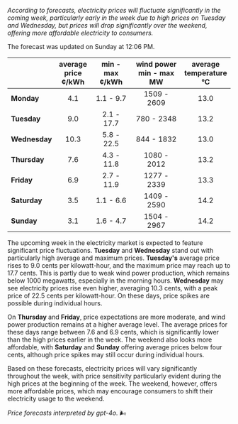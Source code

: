 *According to forecasts, electricity prices will fluctuate significantly in the coming week, particularly early in the week due to high prices on Tuesday and Wednesday, but prices will drop significantly over the weekend, offering more affordable electricity to consumers.*

The forecast was updated on Sunday at 12:06 PM.

|            | average<br>price<br>¢/kWh | min - max<br>¢/kWh | wind power<br>min - max<br>MW | average<br>temperature<br>°C |
|:-------------|:----------------:|:----------------:|:-------------:|:-------------:|
| **Monday** |       4.1       |     1.1 - 9.7    |   1509 - 2609 |      13.0     |
| **Tuesday**   |       9.0       |    2.1 - 17.7    |    780 - 2348 |      13.2     |
| **Wednesday** |     10.3       |    5.8 - 22.5    |    844 - 1832 |      13.0     |
| **Thursday**   |       7.6       |    4.3 - 11.8    |   1080 - 2012 |      13.2     |
| **Friday** |       6.9       |    2.7 - 11.9    |   1277 - 2339 |      13.3     |
| **Saturday**  |       3.5       |    1.1 - 6.6     |   1409 - 2590 |      14.2     |
| **Sunday** |       3.1       |    1.6 - 4.7     |   1504 - 2967 |      14.2     |

The upcoming week in the electricity market is expected to feature significant price fluctuations. **Tuesday** and **Wednesday** stand out with particularly high average and maximum prices. **Tuesday's** average price rises to 9.0 cents per kilowatt-hour, and the maximum price may reach up to 17.7 cents. This is partly due to weak wind power production, which remains below 1000 megawatts, especially in the morning hours. **Wednesday** may see electricity prices rise even higher, averaging 10.3 cents, with a peak price of 22.5 cents per kilowatt-hour. On these days, price spikes are possible during individual hours.

On **Thursday** and **Friday**, price expectations are more moderate, and wind power production remains at a higher average level. The average prices for these days range between 7.6 and 6.9 cents, which is significantly lower than the high prices earlier in the week. The weekend also looks more affordable, with **Saturday** and **Sunday** offering average prices below four cents, although price spikes may still occur during individual hours.

Based on these forecasts, electricity prices will vary significantly throughout the week, with price sensitivity particularly evident during the high prices at the beginning of the week. The weekend, however, offers more affordable prices, which may encourage consumers to shift their electricity usage to the weekend.

*Price forecasts interpreted by gpt-4o.* 🌬️
